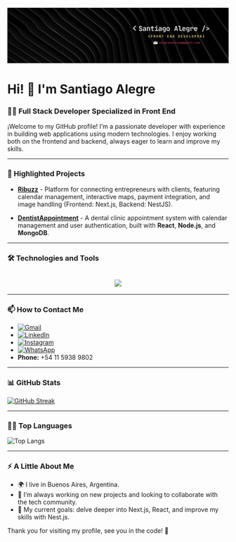 ![Banner de Santiago Alegre](/bannerIn.jfif)

# Hi! 👋 I'm Santiago Alegre

### 👨‍💻 Full Stack Developer Specialized in Front End

¡Welcome to my GitHub profile! I’m a passionate developer with experience in building web applications using modern technologies. I enjoy working both on the frontend and backend, always eager to learn and improve my skills.

---

### 🚀 Highlighted Projects

- [**Ribuzz**](https://ribuzz.vercel.app/) - Platform for connecting entrepreneurs with clients, featuring calendar management, interactive maps, payment integration, and image handling (Frontend: Next.js, Backend: NestJS).

- [**DentistAppointment**](https://github.com/alegresantisp/dentistAppointment) - A dental clinic appointment system with calendar management and user authentication, built with **React**, **Node.js**, and **MongoDB**.

---

### 🛠️ Technologies and Tools

<p align="center">
  <a href="https://skillicons.dev">
    <br>
    <img src="https://skillicons.dev/icons?i=react,nextjs,js,typescript,html,css,tailwind,postgres,cloudinary,github,&perline=10" />
  </a>
</p>

---

### 📫 How to Contact Me

- [![Gmail](https://img.shields.io/badge/Gmail-%23D14836.svg?style=for-the-badge&logo=gmail&logoColor=white)](mailto:alegresantisp@gmail.com)
- [![LinkedIn](https://img.shields.io/badge/LinkedIn-%230077B5.svg?style=for-the-badge&logo=linkedin&logoColor=white)](https://www.linkedin.com/in/santiago-alegre-67b288193/)
- [![Instagram](https://img.shields.io/badge/Instagram-%23E4405F.svg?style=for-the-badge&logo=instagram&logoColor=white)](https://www.instagram.com/santialegree/)
- [![WhatsApp](https://img.shields.io/badge/WhatsApp-%2321D366.svg?style=for-the-badge&logo=whatsapp&logoColor=white)](https://wa.me/541159389802)  
- **Phone:** +54 11 5938 9802
  
---

### 📊 GitHub Stats

[![GitHub Streak](https://github-readme-streak-stats.herokuapp.com/?user=alegresantisp&theme=radical)](https://git.io/streak-stats)

---

### 🧑‍💻 Top Languages

![Top Langs](https://github-readme-stats.vercel.app/api/top-langs/?username=alegresantisp&layout=compact&theme=radical)

---

### ⚡ A Little About Me

- 🌍 I live in Buenos Aires, Argentina.
- 🚀 I’m always working on new projects and looking to collaborate with the tech community.
- 🎯 My current goals: delve deeper into Next.js, React, and improve my skills with Nest.js.

Thank you for visiting my profile, see you in the code! 🚀


